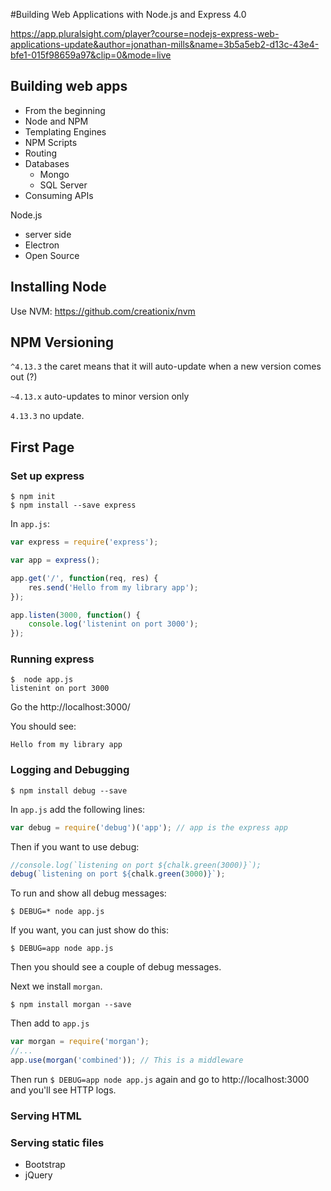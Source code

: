 #Building Web Applications with Node.js and Express 4.0

https://app.pluralsight.com/player?course=nodejs-express-web-applications-update&author=jonathan-mills&name=3b5a5eb2-d13c-43e4-bfe1-015f98659a97&clip=0&mode=live

## Building web apps
* From the beginning
* Node and NPM
* Templating Engines
* NPM Scripts
* Routing
* Databases
  * Mongo
  * SQL Server
* Consuming APIs

Node.js
* server side
* Electron
* Open Source

## Installing Node
 Use NVM: https://github.com/creationix/nvm

## NPM Versioning
`^4.13.3` the caret means that it will auto-update when a new version comes out (?)

`~4.13.x` auto-updates to minor version only

`4.13.3` no update.

## First Page
### Set up express
```
$ npm init
$ npm install --save express
```

In `app.js`:
```javascript
var express = require('express');

var app = express();

app.get('/', function(req, res) {
    res.send('Hello from my library app');
});

app.listen(3000, function() {
    console.log('listenint on port 3000');
});
```

### Running express

```
$  node app.js
listenint on port 3000
```

Go the http://localhost:3000/

You should see:
```
Hello from my library app
```

### Logging and Debugging
```
$ npm install debug --save
```

In `app.js` add the following lines:
```javascript
var debug = require('debug')('app'); // app is the express app
```
Then if you want to use debug:
```javascript
//console.log(`listening on port ${chalk.green(3000)}`);
debug(`listening on port ${chalk.green(3000)}`);
```

To run and show all debug messages:
```
$ DEBUG=* node app.js
```

If you want, you can just show do this:
```
$ DEBUG=app node app.js
```

Then you should see a couple of debug messages.

Next we install `morgan`. 

```
$ npm install morgan --save
```

Then add to `app.js`

```javascript
var morgan = require('morgan');
//...
app.use(morgan('combined')); // This is a middleware
```

Then run `$ DEBUG=app node app.js` again and go to http://localhost:3000 and you'll see HTTP logs.


### Serving HTML
### Serving static files
* Bootstrap
* jQuery